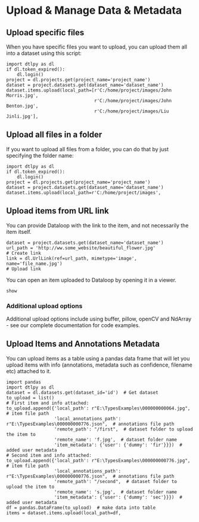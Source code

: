 # Upload & Manage Data & Metadata

## Upload specific files

When you have specific files you want to upload, you can upload them all into a dataset using this script:
```
import dtlpy as dl
if dl.token_expired():
    dl.login()
project = dl.projects.get(project_name='project_name')
dataset = project.datasets.get(dataset_name='dataset_name')
dataset.items.upload(local_path=[r'C:/home/project/images/John Morris.jpg',
                                 r'C:/home/project/images/John Benton.jpg',
                                 r'C:/home/project/images/Liu Jinli.jpg'],
```


## Upload all files in a folder


If you want to upload all files from a folder, you can do that by just specifying the folder name:

```
import dtlpy as dl
if dl.token_expired():
    dl.login()
project = dl.projects.get(project_name='project_name')
dataset = project.datasets.get(dataset_name='dataset_name')
dataset.items.upload(local_path=r'C:/home/project/images',
```

## Upload items from URL link
You can provide Dataloop with the link to the item, and not necessarily the item itself.
```
dataset = project.datasets.get(dataset_name='dataset_name')
url_path = 'http://ww.some_website/beautiful_flower.jpg'
# Create link
link = dl.UrlLink(ref=url_path, mimetype='image', name='file_name.jpg')
# Upload link
```

You can open an item uploaded to Dataloop by opening it in a viewer.
```
show
```


### Additional upload options

Additional upload options include using buffer, pillow, openCV and NdArray - see our complete documentation for code examples.

## Upload Items and Annotations Metadata
You can upload items as a table using a pandas data frame that will let you upload items with info (annotations, metadata such as confidence, filename etc) attached to it.
```
import pandas
import dtlpy as dl
dataset = dl.datasets.get(dataset_id='id')  # Get dataset
to_upload = list()
# First item and info attached:
to_upload.append({'local_path': r"E:\TypesExamples\000000000064.jpg",  # item file path
                  'local_annotations_path': r"E:\TypesExamples\000000000776.json",  # annotations file path
                  'remote_path': "/first",  # dataset folder to upload the item to
                  'remote_name': 'f.jpg',  # dataset folder name
                  'item_metadata': {'user': {'dummy': 'fir'}}})  # added user metadata
# Second item and info attached:
to_upload.append({'local_path': r"E:\TypesExamples\000000000776.jpg",  # item file path
                  'local_annotations_path': r"E:\TypesExamples\000000000776.json",  # annotations file path
                  'remote_path': "/second",  # dataset folder to upload the item to
                  'remote_name': 's.jpg',  # dataset folder name
                  'item_metadata': {'user': {'dummy': 'sec'}}})  # added user metadata
df = pandas.DataFrame(to_upload)  # make data into table
items = dataset.items.upload(local_path=df,
```
